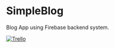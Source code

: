 # SimpleBlog
Blog App using Firebase backend system.

[![Trello](https://img.shields.io/badge/site%3A-trello-green.svg)](https://trello.com/b/jdbQv0MI/simpleblog)
